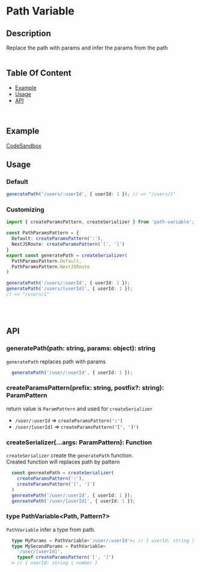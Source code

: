 # Path Variable

## Description
Replace the path with params and infer the params from the path   
<br />

## Table Of Content
 - [Example](#Example)
 - [Usage](#Usage)
 - [API](#API)
<br />

## Example
[CodeSandbox](https://codesandbox.io/p/sandbox/ts-pattern-params-kzykks?file=%2Fsrc%2Findex.ts%3A1%2C1)
<br />

## Usage
### Default
```ts
generatePath('/users/:userId', { userId: 1 }); // => "/users/1"
```

### Customizing
```ts
import { createParamsPattern, createSerializer } from 'path-variable';

const PathParamsPattern = {
  Default: createParamsPattern(':'),
  NextJSRoute: createParamsPattern('[', ']')
}
export const generatePath = createSerializer(
  PathParamsPattern.Default,
  PathParamsPattern.NextJSRoute
)

generatePath('/users/:userId', { userId: 1 });
generatePath('/users/[userId]', { userId: 1 });
// => "/users/1"
```
<br />   
<br />

## API
### generatePath(path: string, params: object): string
 `generatePath` replaces path with params  
```ts
  generatePath('/user/:userId', { userId: 1 });
```
 
### createParamsPattern(prefix: string, postfix?: string): ParamPattern
 return value is `ParamPattern` and used for `createSerializer`  
  - `/user/:userId` => `createParamsPattern(':')`
  - `/user/[userId]` => `createParamsPattern('[', ']')`

### createSerializer(...args: ParamPattern): Function
 `createSerializer` create the `generatePath` function.   
  Created function will replaces path by pattern 
```ts
  const genreatePath = createSerializer(
    createParamsPattern(':'),
    createParamsPattern('[', ']')
  )
  genreatePath('/user/:userId', { userId: 1 });
  genreatePath('/user/[userId]', { userId: 1 });
```
### type PathVariable<Path, Pattern?>
`PathVariable` infer a type from path.
```ts
  type MyParams = PathVariable<'/user/:userId'>; // { userId: string | number }
  type MySecondParams = PathVariable<
    '/user/[userId]', 
    typeof createParamsPattern('[', ']')
  > // { userId: string | number }
```

